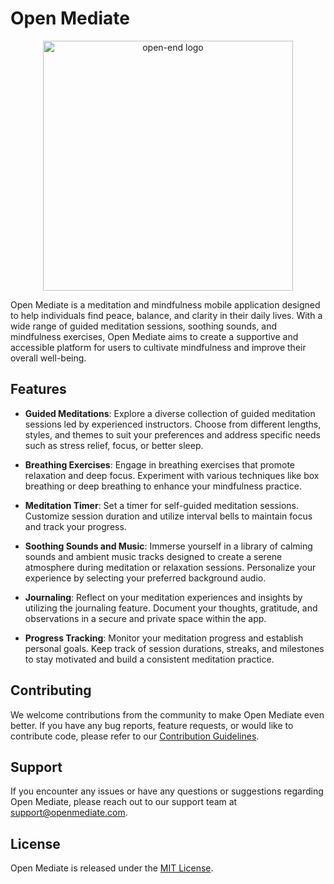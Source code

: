 # Open Mediate

<p align="center">
  <img src="https://github.com/Open-End/Open-Meditate/assets/51373949/2ad41d13-5d21-4bc2-b5bf-e0c781742556" alt="open-end logo" width="400"/>
</p>

Open Mediate is a meditation and mindfulness mobile application designed to help individuals find peace, balance, and clarity in their daily lives. With a wide range of guided meditation sessions, soothing sounds, and mindfulness exercises, Open Mediate aims to create a supportive and accessible platform for users to cultivate mindfulness and improve their overall well-being.

## Features

- **Guided Meditations**: Explore a diverse collection of guided meditation sessions led by experienced instructors. Choose from different lengths, styles, and themes to suit your preferences and address specific needs such as stress relief, focus, or better sleep.

- **Breathing Exercises**: Engage in breathing exercises that promote relaxation and deep focus. Experiment with various techniques like box breathing or deep breathing to enhance your mindfulness practice.

- **Meditation Timer**: Set a timer for self-guided meditation sessions. Customize session duration and utilize interval bells to maintain focus and track your progress.

- **Soothing Sounds and Music**: Immerse yourself in a library of calming sounds and ambient music tracks designed to create a serene atmosphere during meditation or relaxation sessions. Personalize your experience by selecting your preferred background audio.

- **Journaling**: Reflect on your meditation experiences and insights by utilizing the journaling feature. Document your thoughts, gratitude, and observations in a secure and private space within the app.

- **Progress Tracking**: Monitor your meditation progress and establish personal goals. Keep track of session durations, streaks, and milestones to stay motivated and build a consistent meditation practice.

## Contributing

We welcome contributions from the community to make Open Mediate even better. If you have any bug reports, feature requests, or would like to contribute code, please refer to our [Contribution Guidelines](CONTRIBUTING.md).

## Support

If you encounter any issues or have any questions or suggestions regarding Open Mediate, please reach out to our support team at support@openmediate.com.

## License

Open Mediate is released under the [MIT License](LICENSE).

